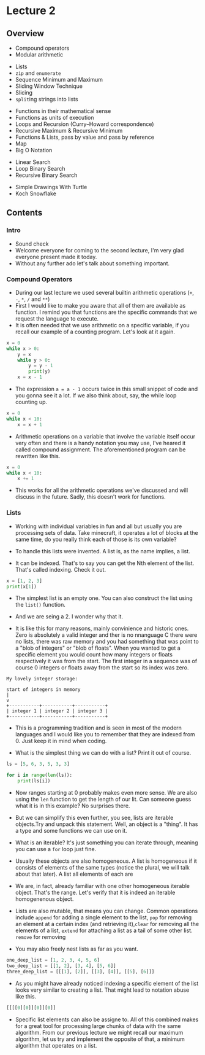 # Lecture 2

## Overview

<!--Addendum to lecture 1:-->
* Compound operators
* Modular arithmetic

<!--Sequences-->
* Lists
* `zip` and `enumerate`
* Sequence Minimum and Maximum
* Sliding Window Technique
* Slicing
* `split`ing strings into lists

<!--Function-->
* Functions in their mathematical sense
* Functions as units of execution
* Loops and Recursion (Curry–Howard correspondence)
* Recursive Maximum & Recursive Minimum
* Functions & Lists, pass by value and pass by reference
* Map
* Big O Notation

<!--Some Algorithms, Abstracting Them As Function-->
* Linear Search
* Loop Binary Search
* Recursive Binary Search

<!--Drawing-->
* Simple Drawings With Turtle
* Koch Snowflake

## Contents

### Intro

* Sound check
* Welcome everyone for coming to the second lecture, I'm very glad everyone present made it today.
* Without any further ado let's talk about something important.

### Compound Operators

* During our last lecture we used several builtin arithmetic operations (`+`, `-`, `*`, `/` and `**`)
* First I would like to make you aware that all of them are available as function. I remind you that functions are the specific commands that we request the language to execute. 
* It is often needed that we use arithmetic on a specific variable, if you recall our example of a counting program. Let's look at it again.

```py
x = 0
while x > 0:
    y = x
    while y > 0:
        y = y - 1
        print(y)
    x = x - 1 
```

* The expression `a = a - 1` occurs twice in this small snippet of code and you gonna see it a lot. If we also think about, say, the while loop counting up.

```py
x = 0
while x < 10:
    x = x + 1
```

* Arithmetic operations on a variable that involve the variable itself occur very often and there is a handy notation you may use, I've heared it called compound assignment. The aforementioned program can be rewritten like this.

```py
x = 0
while x < 10:
    x += 1
```

* This works for all the arithmetic operations we've discussed and will discuss in the future. Sadly, this doesn't work for functions.

### Lists

* Working with individual variables in fun and all but usually you are processing sets of data. Take minecraft, it operates a lot of blocks at the same time, do you really think each of those is its own variable?

* To handle this lists were invented. A list is, as the name implies, a list.

* It can be indexed. That's to say you can get the Nth element of the list. That's called indexing. Check it out.

```py
x = [1, 2, 3]
print(x[1])
```

* The simplest list is an empty one. You can also construct the list using the `list()` function.

* And we are seing a 2. I wonder why that it.

* It is like this for many reasons, mainly convinience and historic ones. Zero is absolutely a valid integer and ther is no nnanguage C there were no lists, there was raw memory and you had something that was point to a "blob of integers" or "blob of floats". When you wanted to get a specific element you would count how many integers or floats respectively it was from the start. The first integer in a sequence was of course 0 integers or floats away from the start so its index was zero.

```
My lovely integer storage:

start of integers in memory
|
v
+-----------+-----------+-----------+
| integer 1 | integer 2 | integer 3 |
+-----------+-----------+-----------+
```

* This is a programming tradition and is seen in most of the modern languages and I would like you to remember that they are indexed from 0. Just keep it in mind when coding. 

* What is the simplest thing we can do with a list? Print it out of course.
```py
ls = [5, 6, 3, 5, 3, 3]

for i in range(len(ls)):
    print(ls[i])
```

* Now ranges starting at 0 probably makes even more sense. We are also using the `len` function to get the length of our lit. Can someone guess what it is in this example? No surprises there.

* But we can simplify this even further, you see, lists are iterable objects.Try and unpack this statement. Well, an object is a "thing". It has a type and some functions we can use on it. 

* What is an iterable? It's just something you can iterate through, meaning you can use a `for` loop just fine. 

* Usually these objects are also homogeneous. A list is homogeneous if it consists of elements of the same types (notice the plural, we will talk about that later). A list all elements of each are 

* We are, in fact, already familiar with one other homogeneous iterable object. That's the range. Let's verify that it is indeed an iterable homogenenous object.

* Lists are also mutable, that means you can change. Common operations include `append` for adding a single element to the list, `pop` for removing an element at a certain index (and retrieving it),`clear` for removing all the elements of a list, `extend` for attaching a list as a tail of some other list. `remove` for removing

* You may also freely nest lists as far as you want.

```py
one_deep_list = [1, 2, 3, 4, 5, 6]
two_deep_list = [[1, 2], [3, 4], [5, 6]]
three_deep_list = [[[1], [2]], [[3], [4]], [[5], [6]]]
```

* As you might have already noticed indexing a specific element of the list looks very similar to creating a list. That might lead to notation abuse like this.

```py
[[[[0][0]][0]][0]]
```

* Specific list elements can also be assigne to. All of this combined makes for a great tool for processing large chunks of data with the same algorithm. From our previous lecture we might recall our maximum algorithm, let us try and implement the opposite of that, a minimum algorithm that operates on a list. 

```py

```

